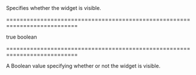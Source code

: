 <!--**
/*-------------------------------------------
    Auto-generated file. Do not modify.
-------------------------------------------

**-->
<!--d-->Specifies whether the widget is visible.<!--/d-->
===========================================================================
<!--default-->true<!--/default-->
<!--type-->boolean<!--/type-->
===========================================================================

<!--shortDescription-->
A Boolean value specifying whether or not the widget is visible.
<!--/shortDescription-->

<!--fullDescription-->

<!--/fullDescription-->